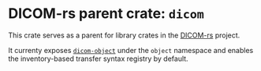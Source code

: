 # DICOM-rs parent crate: `dicom`

This crate serves as a parent for library crates in the [DICOM-rs] project.

It currenty exposes [`dicom-object`] under the `object` namespace and
enables the inventory-based transfer syntax registry by default.

[DICOM-rs]: https://github.com/Enet4/dicom-rs
[`dicom-object`]: https://crates.io/crates/dicom-object
